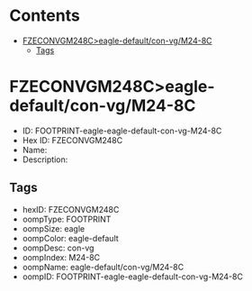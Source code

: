 



Contents
========

* [FZECONVGM248C>eagle-default/con-vg/M24-8C](#fzeconvgm248ceagle-defaultcon-vgm24-8c)
	* [Tags](#tags)

# FZECONVGM248C>eagle-default/con-vg/M24-8C

- ID: FOOTPRINT-eagle-eagle-default-con-vg-M24-8C
- Hex ID: FZECONVGM248C
- Name: 
- Description: 

## Tags

- hexID: FZECONVGM248C
- oompType: FOOTPRINT
- oompSize: eagle
- oompColor: eagle-default
- oompDesc: con-vg
- oompIndex: M24-8C
- oompName: eagle-default/con-vg/M24-8C
- oompID: FOOTPRINT-eagle-eagle-default-con-vg-M24-8C
